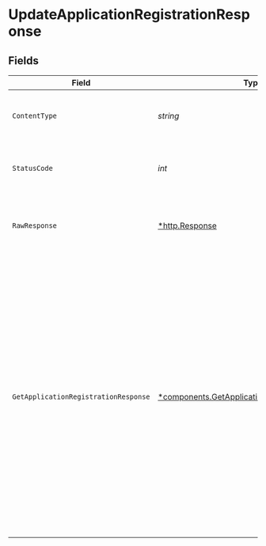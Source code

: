 # UpdateApplicationRegistrationResponse


## Fields

| Field                                                                                                                                                                                                                                                                                                                                                               | Type                                                                                                                                                                                                                                                                                                                                                                | Required                                                                                                                                                                                                                                                                                                                                                            | Description                                                                                                                                                                                                                                                                                                                                                         | Example                                                                                                                                                                                                                                                                                                                                                             |
| ------------------------------------------------------------------------------------------------------------------------------------------------------------------------------------------------------------------------------------------------------------------------------------------------------------------------------------------------------------------- | ------------------------------------------------------------------------------------------------------------------------------------------------------------------------------------------------------------------------------------------------------------------------------------------------------------------------------------------------------------------- | ------------------------------------------------------------------------------------------------------------------------------------------------------------------------------------------------------------------------------------------------------------------------------------------------------------------------------------------------------------------- | ------------------------------------------------------------------------------------------------------------------------------------------------------------------------------------------------------------------------------------------------------------------------------------------------------------------------------------------------------------------- | ------------------------------------------------------------------------------------------------------------------------------------------------------------------------------------------------------------------------------------------------------------------------------------------------------------------------------------------------------------------- |
| `ContentType`                                                                                                                                                                                                                                                                                                                                                       | *string*                                                                                                                                                                                                                                                                                                                                                            | :heavy_check_mark:                                                                                                                                                                                                                                                                                                                                                  | HTTP response content type for this operation                                                                                                                                                                                                                                                                                                                       |                                                                                                                                                                                                                                                                                                                                                                     |
| `StatusCode`                                                                                                                                                                                                                                                                                                                                                        | *int*                                                                                                                                                                                                                                                                                                                                                               | :heavy_check_mark:                                                                                                                                                                                                                                                                                                                                                  | HTTP response status code for this operation                                                                                                                                                                                                                                                                                                                        |                                                                                                                                                                                                                                                                                                                                                                     |
| `RawResponse`                                                                                                                                                                                                                                                                                                                                                       | [*http.Response](https://pkg.go.dev/net/http#Response)                                                                                                                                                                                                                                                                                                              | :heavy_check_mark:                                                                                                                                                                                                                                                                                                                                                  | Raw HTTP response; suitable for custom response parsing                                                                                                                                                                                                                                                                                                             |                                                                                                                                                                                                                                                                                                                                                                     |
| `GetApplicationRegistrationResponse`                                                                                                                                                                                                                                                                                                                                | [*components.GetApplicationRegistrationResponse](../../models/components/getapplicationregistrationresponse.md)                                                                                                                                                                                                                                                     | :heavy_minus_sign:                                                                                                                                                                                                                                                                                                                                                  | Details about the application registration being updated.                                                                                                                                                                                                                                                                                                           | {<br/>"id": "c300cc33-2d33-4754-b086-a98e0fcd36fb",<br/>"status": "approved",<br/>"application": {<br/>"id": "c15e2460-ba40-431d-9df0-4957fcff7cda",<br/>"name": "App 1"<br/>},<br/>"api": {<br/>"id": "86f637b7-cd95-478b-9b02-d770618f641c",<br/>"name": "Great Stuff",<br/>"version": "v1",<br/>"entity_type": "api"<br/>},<br/>"created_at": "2022-12-22T20:13:07.305Z",<br/>"updated_at": "2022-12-22T20:13:36.710Z"<br/>} |